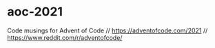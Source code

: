 # aoc-2021
Code musings for Advent of Code // https://adventofcode.com/2021 // https://www.reddit.com/r/adventofcode/
